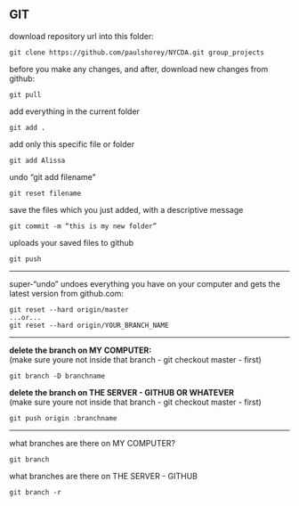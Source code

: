GIT
---

download repository url into this folder:

	git clone https://github.com/paulshorey/NYCDA.git group_projects
  
before you make any changes, and after, download new changes from github:  
	
	git pull
  
add everything in the current folder  
	
	git add .
	
add only this specific file or folder  

	git add Alissa  
	
undo “git add filename"  

	git reset filename
  
save the files which you just added, with a descriptive message  
	
	git commit -m “this is my new folder”
	
uploads your saved files to github  
	
	git push

---

super-“undo” undoes everything you have on your computer and gets the latest version from github.com:
	
	git reset --hard origin/master
	...or...
	git reset --hard origin/YOUR_BRANCH_NAME
	
---

**delete the branch on MY COMPUTER:**  
(make sure youre not inside that branch - git checkout master - first)
	
	git branch -D branchname
	

**delete the branch on THE SERVER - GITHUB OR WHATEVER**  
(make sure youre not inside that branch - git checkout master - first)

	git push origin :branchname

---

what branches are there on MY COMPUTER?
	
	git branch
	
what branches are there on THE SERVER - GITHUB	
	
	git branch -r
	
	
	
	
